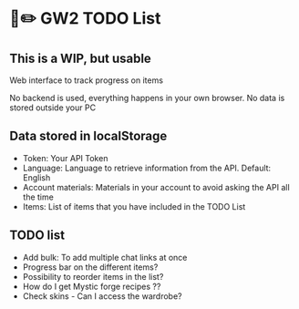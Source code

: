 # :notebook::pencil2: GW2 TODO List

## This is a WIP, but usable

Web interface to track progress on items

No backend is used, everything happens in your own browser. No data
is stored outside your PC

## Data stored in localStorage

- Token: Your API Token
- Language: Language to retrieve information from the API. Default: English
- Account materials: Materials in your account to avoid asking the API all the time
- Items: List of items that you have included in the TODO List

## TODO list

- Add bulk: To add multiple chat links at once
- Progress bar on the different items?
- Possibility to reorder items in the list?
- How do I get Mystic forge recipes ??
- Check skins - Can I access the wardrobe?
